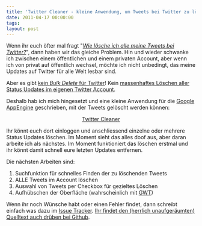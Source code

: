```yaml
---
title: 'Twitter Cleaner - kleine Anwendung, um Tweets bei Twitter zu löschen'
date: 2011-04-17 00:00:00 
tags: 
layout: post
---
```

Wenn ihr euch öfter mal fragt "<em><a href="http://twittercleaner.appspot.com/index.jsp">Wie lösche ich alle meine Tweets bei Twitter?</a></em>", dann haben wir das gleiche Problem. Hin und wieder schwanke ich zwischen einem öffentlichen und einem privaten Account, aber wenn ich von privat auf öffentlich wechsel, möchte ich nicht unbedingt, das meine Updates auf Twitter für alle Welt lesbar sind.

Aber es gibt <a href="http://twittercleaner.appspot.com/index.jsp">kein <em>Bulk Delete</em> für Twitter</a>! Kein <a href="http://twittercleaner.appspot.com/index.jsp">massenhaftes Löschen aller Status Updates im eigenen Twitter Account</a>.

Deshalb hab ich mich hingesetzt und eine kleine Anwendung für die <a href="http://code.google.com/intl/de-DE/appengine/">Google AppEngine</a> geschrieben, mit der Tweets gelöscht werden können:
<p style="text-align: center;"><a href="http://twittercleaner.appspot.com/">Twitter Cleaner</a></p>
Ihr könnt euch dort einloggen und anschliessend einzelne oder mehrere Status Updates löschen. Im Moment sieht das alles doof aus, aber daran arbeite ich als nächstes. Im Moment funktioniert das löschen erstmal und ihr könnt damit schnell eure letzten Updates entfernen.

Die nächsten Arbeiten sind:
<ol>
	<li>Suchfunktion für schnelles Finden der zu löschenden Tweets</li>
	<li>ALLE Tweets im Account löschen</li>
	<li>Auswahl von Tweets per Checkbox für gezieltes Löschen</li>
	<li>Aufhübschen der Oberfläche (wahrscheinlich mit <a href="http://code.google.com/intl/de-DE/webtoolkit/">GWT</a>)</li>
</ol>

Wenn ihr noch Wünsche habt oder einen Fehler findet, dann schreibt einfach was dazu im <a href="https://github.com/MoriTanosuke/TwitterCleaner/issues">Issue Tracker</a>. <a href="https://github.com/MoriTanosuke/TwitterCleaner">Ihr findet den (herrlich unaufgeräumten) Quelltext auch drüben bei Github</a>.

